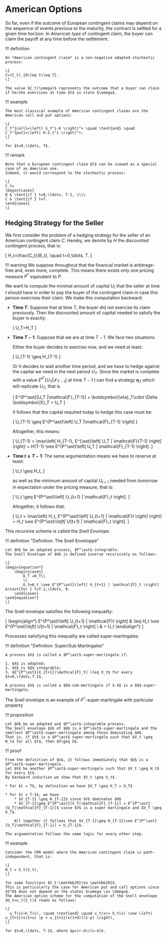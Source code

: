 # American Options

So far, even if the outcome of European contingent claims may depend on the sequence of events previous to the maturity, the contract is settled for a given time horizon.
In *American type* of contingent claim, the buyer can claim the payoff at any time before the settlement.

!!! definition
    
    An *American contingent claim* is a non-negative adapted stochastic process:
    
    \[
    C=(C_t)_{0\leq t\leq T}.
    \]
    
    The value $C_t(\omega)$ represents the outcome that a buyer can claim if he/she exercises at time $t$ in state $\omega$.

!!! example

    The most classical example of American contingent claims are the American call and put options:
    
    \[
    C_t^{call}=\left( S_t^i-K \right)^+ \quad \text{and} \quad C_t^{put}=\left( K-S_t^i \right)^+,
    \]
    
    for $t=0,\ldots, T$.

!!! remark

    Note that a European contingent claim $C$ can be viewed as a special case of an American one.  
    Indeed, it would correspond to the stochastic process:
    
    \[
    C_t=
    \begin{cases}
    0 & \text{if } t=0,\ldots, T-1, \\\\
    C & \text{if } t=T.
    \end{cases}
    \]


## Hedging Strategy for the Seller

We first consider the problem of a hedging strategy for the seller of an American contingent claim $C$.
Hereby, we denote by $H$ the discounted contingent process, that is:

\[
H_t=\frac{C_t}{B_t}, \quad t=0,\ldots, T.
\]

!!! warning
    We suppose throughout that the financial market is arbitrage-free and, even more, complete.
    This means there exists only one pricing measure $P^\ast$ equivalent to $P$.

We want to compute the minimal amount of capital $U_t$ that the seller at time $t$ should have in order to pay the buyer of the contingent claim in case this person exercises their claim.
We make this computation backward:

- **Time $T$**:
    Suppose that at time $T$, the buyer did not exercise its claim previously.
    Then the discounted amount of capital needed to satisfy the buyer is exactly:

    \[
    U_T=H_T
    \]

- **Time $T-1$**:
    Suppose that we are at time $T-1$. We face two situations.

    Either the buyer decides to exercise now, and we need at least:
  
    \[
    U_{T-1} \geq H_{T-1}
    \]
  
    Or it decides to wait another time period, and we have to hedge against the capital we need in the next period $U_T$.
    Since the market is complete with a value $E^{P^\ast}[U_T|\mathcal{F}_{T-1}]$ at time $T-1$ I can find a strategy $\boldsymbol{\eta}_T$ which will replicate $U_T$, that is

    \[
        E^{P^\ast}[U_T |\mathcal{F}_{T-1}] + \boldsymbol{\eta}_T\cdot \Delta \boldsymbol{X}_T = U_T
    \]

    It follows that the capital required today to hedge this case must be:

    \[
        U_{T-1} \geq E^{P^\ast}\left[ U_T |\mathcal{F}_{T-1} \right]
    \]

    Altogether, this means:
  
    \[
    U_{T-1} = \max\left\{ H_{T-1}, E^{\ast}\left[ U_T | \mathcal{F}_{T-1} \right] \right\} = H_{T-1} \vee E^{P^\ast}\left[ U_T | \mathcal{F}_{T-1} \right].
    \]

- **Time $t \leq T-1$**:
    The same argumentation means we have to reserve at least:
  
    \[
        U_t \geq H_t,
    \]
  
    as well as the minimum amount of capital $U_{t+1}$ needed from tomorrow in expectation under the pricing measure, that is:
  
    \[
    U_t \geq E^{P^\ast}\left[ U_{t+1} | \mathcal{F}_t \right].
    \]
  
    Altogether, it follows that:
  
    \[
    U_t = \max\left\{ H_t, E^{P^\ast}\left[ U_{t+1} | \mathcal{F}_t \right] \right\} = H_t \vee E^{P^\ast}\left[ U_{t+1} | \mathcal{F}_t \right].
    \]

This recursive scheme is called the *Snell Envelope*.

!!! definition "Definition: The Snell Enveloppe"

    Let $H$ be an adapted process, $P^\ast$-integrable.
    The Snell Envelope of $H$ is defined inverse recursively as follows:
    
    \[
    \begin{equation*}
        \begin{cases}
            U_T =H_T\\
            \\
            U_t=H_t \vee E^{P^\ast}\left[ U_{t+1} | \mathcal{F}_t \right] &\text{for } t=T-1,\ldots, 0.
        \end{cases}
    \end{equation*}
    \]

The Snell envelope satisfies the following inequality:

\[
\begin{align*}
   E^{P^\ast}\left[ U_{t+1} | \mathcal{F}_t \right] & \leq  H_t \vee E^{P^\ast}\left[ U_{t+1} | \mathcal{F}_t \right] \\
      & = U_t
\end{align*}
\]

Processes satisfying this inequality are called super-martingales:

!!! definition "Definition: Super/Sub Martingales"

    A process $X$ is called a $P^\ast$-super-martingale if:
    
    1. $X$ is adapted;
    2. $X$ is $Q$-integrable;
    3. $E^{P^\ast}[X_{t+1}|\mathcal{F}_t] \leq X_t$ for every $t=0,\ldots,T-1$.
    
    A process $X$ is called a $Q$-sub-martingale if $-X$ is a $Q$-super-martingale.


The Snell envelope is an example of $P^\ast$-super-martingale with particular property

!!! proposition

    Let $H$ be an adapted and $P^\ast$-integrable process.
    The Snell envelope $U$ of $H$ is a $P^\ast$-super-martingale and the smallest $P^\ast$-super-martingale among those dominating $H$.
    That is, if $V$ is a $P^\ast$ super-martingale such that $V_t \geq H_t$ for all $t$, then $V\geq U$.
    
!!! proof

    From the definition of $U$, it follows immediately that $U$ is a $P^\ast$-super-martingale.
    Let $V$ be another $P^\ast$-super-martingale such that $V_t \geq H_t$ for every $t$.
    By backward induction we show that $V_t \geq U_t$.

    * For $t = T$, by definition we have $V_T \geq H_T = U_T$

    * For $t = T-1$, we have
        * $V_{T-1} \geq H_{T-1}$ since $V$ dominates $H$
        * $V_{T-1}\geq E^{P^\ast}[V_T|\mathcal{F}_{T-1}] = E^{P^\ast}[U_T|\mathcal{F}_{T-1}]$ since $V$ is a super martingale and $V_T \geq U_T$.
        
        All together it follows that $V_{T-1}\geq H_{T-1}\vee E^{P^\ast}[U_T|\mathcal{F}_{T-1}] = U_{T-1}$.

    The argumentation follows the same logic for every other step.


!!! example

    Consider the CRR model where the American contingent claim is path-independent, that is:
    
    \[
    H_t = h_t(S_t),
    \]
    
    for some functions $h_t:\mathbb{R}\to \mathbb{R}$.
    This is particularly the case for American put and call options since $S^0$ does not depend on the states $\omega \in \Omega$.
    The American option scheme for the computation of the Snell envelope $U_t=u_t(S_t)$ reads as follows:
    
    \[
      u_T(x)=h_T(x), \quad \text{and} \quad u_t(x)= h_t(x) \vee \left( u_{t+1}(x(1+u) )p + u_{t+1}(x(1+d))(1-p) \right),
    \]
    
    for $t=0,\ldots, T-1$, where $p=(r-d)/(u-d)$.
    
